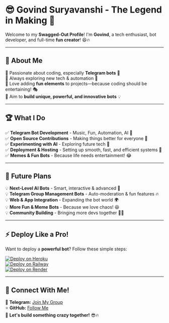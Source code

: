 # 😎 Govind Suryavanshi - The Legend in Making 🚀

Welcome to my **Swagged-Out Profile**! I'm **Govind**, a tech enthusiast, bot developer, and full-time **fun creator**! 😆🔥

---
## 🌟 About Me
🔹 Passionate about coding, especially **Telegram bots** 🤖  
🔹 Always exploring new tech & automation 🚀  
🔹 Love adding **fun elements** to projects—because coding should be entertaining! 🎭  
🔹 Aim to **build unique, powerful, and innovative bots** 💡  

---
## 🏆 What I Do
✅ **Telegram Bot Development** - Music, Fun, Automation, AI 🤖  
✅ **Open Source Contributions** - Making things better for everyone 🚀  
✅ **Experimenting with AI** - Exploring future tech 🔬  
✅ **Deployment & Hosting** - Setting up smooth, fast, and efficient systems 💨  
✅ **Memes & Fun Bots** - Because life needs entertainment! 😂

---
## 🚀 Future Plans
💡 **Next-Level AI Bots** - Smart, interactive & advanced 🤖  
💡 **Telegram Group Management Bots** - Auto-moderation & fun features 🔥  
💡 **Web & App Integration** - Expanding the bot world 🌍  
💡 **More Fun & Meme Bots** - Because we love chaos! 😆  
💡 **Community Building** - Bringing more devs together 👨‍💻

---
## ⚡ Deploy Like a Pro!
Want to deploy a **powerful bot**? Follow these simple steps:

[![Deploy on Heroku](https://img.shields.io/badge/Deploy-Heroku-blue?style=for-the-badge&logo=heroku)](https://heroku.com/deploy)  
[![Deploy on Railway](https://img.shields.io/badge/Deploy-Railway-purple?style=for-the-badge&logo=railway)](https://railway.app/)  
[![Deploy on Render](https://img.shields.io/badge/Deploy-Render-brightgreen?style=for-the-badge&logo=render)](https://render.com/)  

---
## 🎉 Connect With Me!
📢 **Telegram:** [Join My Group](https://t.me/GovindBotsSupport)  
⭐ **GitHub:** [Follow Me](https://github.com/GOVIND-BOTS)  
💬 **Let's build something crazy together!** 😎🔥
